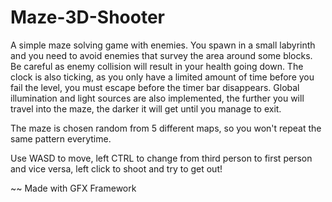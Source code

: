 # Maze-3D-Shooter
A simple maze solving game with enemies. You spawn in a small labyrinth and you need to avoid enemies that survey the area around some blocks.
Be careful as enemy collision will result in your health going down. The clock is also ticking, as you only have a limited amount of time before you fail the level, you must escape before the timer bar disappears. Global illumination and light sources are also implemented, the further you will travel into the maze, the darker it will get until you manage to exit.

The maze is chosen random from 5 different maps, so you won't repeat the same pattern everytime.

Use WASD to move, left CTRL to change from third person to first person and vice versa, left click to shoot and try to get out!

~~ Made with GFX Framework
